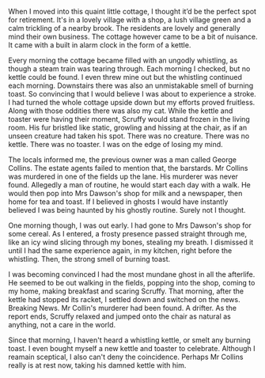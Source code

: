 



When I moved into this quaint little cottage, I thought it’d be the perfect spot for retirement. It's in a lovely village with a shop, a lush village green and a calm trickling of a nearby brook. The residents are lovely and generally mind their own business. The cottage however came to be a bit of nuisance. It came with a built in alarm clock in the form of a kettle.

Every morning the cottage became filled with an ungodly whistling, as though a steam train was tearing through. Each morning I checked, but no kettle could be found. I even threw mine out but the whistling continued each morning. Downstairs there was also an unmistakable smell of burning toast. So convincing that I would believe I was about to experience a stroke. I had turned the whole cottage upside down but my efforts proved fruitless. Along with those oddities there was also my cat. While the kettle and toaster were having their moment, Scruffy would stand frozen in the living room. His fur bristled like static, growling and hissing at the chair, as if an unseen creature had taken his spot. There was no creature. There was no kettle. There was no toaster. I was on the edge of losing my mind.

The locals informed me, the previous owner was a man called George Collins. The estate agents failed to mention that, the barstards. Mr Collins was murdered in one of the fields up the lane. His murderer was never found. Allegedly a man of routine, he would start each day with a walk. He would then pop into Mrs Dawson's shop for milk and a newspaper, then home for tea and toast. If I believed in ghosts I would have instantly believed I was being haunted by his ghostly routine. Surely not I thought.

One morning though, I was out early. I had gone to Mrs Dawson's shop for some cereal. As I entered, a frosty presence passed straight through me, like an icy wind slicing through my bones, stealing my breath. I dismissed it until I had the same experience again, in my kitchen, right before the whistling. Then, the strong smell of burning toast.

I was becoming convinced I had the most mundane ghost in all the afterlife. He seemed to be out walking in the fields, popping into the shop, coming to my home, making breakfast and scaring Scruffy. That morning, after the kettle had stopped its racket, I settled down and switched on the news. Breaking News. Mr Collin's murderer had been found. A drifter. As the report ends, Scruffy relaxed and jumped onto the chair as natural as anything, not a care in the world.

Since that morning, I haven't heard a whistling kettle, or smelt any burning toast. I even bought myself a new kettle and toaster to celebrate. Although I reamain sceptical, I also can't deny the coincidence. Perhaps Mr Collins really is at rest now, taking his damned kettle with him.

